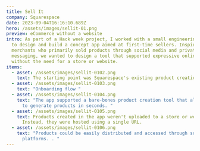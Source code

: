 ```yaml
---
title: Sell It
company: Squarespace
date: 2023-09-04T16:16:10.689Z
hero: /assets/images/sellit-01.png
preview: eCommerce without a website
intro: As part of a Hack week project, I worked with a small engineering team
  to design and build a concept app aimed at first-time sellers. Inspired by
  merchants who primarily sold products through social media and private
  messaging, we wanted to design a tool that supported expressive online selling
  without the need for a store or website.
items:
  - asset: /assets/images/sellit-0102.png
    text: The starting point was Squarespace's existing product creation tool.
  - asset: /assets/images/sellit-0103.png
    text: "Onboarding flow "
  - asset: /assets/images/sellit-0104.png
    text: "The app supported a bare-bones product creation tool that allowed users
      to generate products in seconds. "
  - asset: /assets/images/sellit-0105.png
    text: Products created in the app weren't uploaded to a store or website.
      Instead, they were hosted using a single URL.
  - asset: /assets/images/sellit-0106.png
    text: "Products could be easily distributed and accessed through social media
      platforms. . "
---
```

